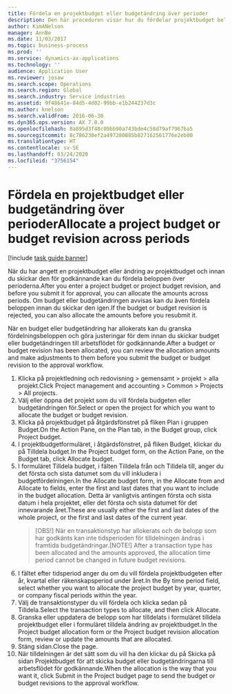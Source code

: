 ```yaml
---
title: Fördela en projektbudget eller budgetändring över perioder
description: Den här proceduren visar hur du fördelar projektbudget belopp över perioder.
author: KimANelson
manager: AnnBe
ms.date: 11/03/2017
ms.topic: business-process
ms.prod: ''
ms.service: dynamics-ax-applications
ms.technology: ''
audience: Application User
ms.reviewer: josaw
ms.search.scope: Operations
ms.search.region: Global
ms.search.industry: Service industries
ms.assetid: 9f48641e-84d5-4d02-99bb-e1b244237d3c
ms.author: knelson
ms.search.validFrom: 2016-06-30
ms.dyn365.ops.version: AX 7.0.0
ms.openlocfilehash: 8a895d3f48c09bb90a743bde4c58d79af7967ba5
ms.sourcegitcommit: 8c786230ef2a497280885b827162561776e2eb00
ms.translationtype: HT
ms.contentlocale: sv-SE
ms.lasthandoff: 03/24/2020
ms.locfileid: "3756154"
---
```

# <a name="allocate-a-project-budget-or-budget-revision-across-periods"></a><span data-ttu-id="04e12-103">Fördela en projektbudget eller budgetändring över perioder</span><span class="sxs-lookup"><span data-stu-id="04e12-103">Allocate a project budget or budget revision across periods</span></span>

[!include [task guide banner](../../includes/task-guide-banner.md)]

<span data-ttu-id="04e12-104">När du har angett en projektbudget eller ändring av projektbudget och innan du skickar den för godkännande kan du fördela beloppen över perioderna.</span><span class="sxs-lookup"><span data-stu-id="04e12-104">After you enter a project budget or project budget revision, and before you submit it for approval, you can allocate the amounts across periods.</span></span> <span data-ttu-id="04e12-105">Om budget eller budgetändringen avvisas kan du även fördela beloppen innan du skickar den igen.</span><span class="sxs-lookup"><span data-stu-id="04e12-105">If the budget or budget revision is rejected, you can also allocate the amounts before you resubmit it.</span></span> 

<span data-ttu-id="04e12-106">När en budget eller budgetändring har allokerats kan du granska fördelningsbeloppen och göra justeringar för dem innan du skickar budget eller budgetändringen till arbetsflödet för godkännande.</span><span class="sxs-lookup"><span data-stu-id="04e12-106">After a budget or budget revision has been allocated, you can review the allocation amounts and make adjustments to them before you submit the budget or budget revision to the approval workflow.</span></span> 

1. <span data-ttu-id="04e12-107">Klicka på projektledning och redovisning > gemensamt > projekt > alla projekt.</span><span class="sxs-lookup"><span data-stu-id="04e12-107">Click Project management and accounting > Common > Projects > All projects.</span></span> 
2. <span data-ttu-id="04e12-108">Välj eller öppna det projekt som du vill fördela budgeten eller budgetändringen för.</span><span class="sxs-lookup"><span data-stu-id="04e12-108">Select or open the project for which you want to allocate the budget or budget revision.</span></span> 
3. <span data-ttu-id="04e12-109">Klicka på projektbudget på åtgärdsfönstret på fliken Plan i gruppen Budget.</span><span class="sxs-lookup"><span data-stu-id="04e12-109">On the Action Pane, on the Plan tab, in the Budget group, click Project budget.</span></span> 
4. <span data-ttu-id="04e12-110">I projektbudgetformuläret, i åtgärdsfönstret, på fliken Budget, klickar du på Tilldela budget.</span><span class="sxs-lookup"><span data-stu-id="04e12-110">In the Project budget form, on the Action Pane, on the Budget tab, click Allocate budget.</span></span> 
5. <span data-ttu-id="04e12-111">I formuläret Tilldela budget, i fälten Tilldela från och Tilldela till, anger du det första och sista datumet som du vill inkludera i budgetfördelningen.</span><span class="sxs-lookup"><span data-stu-id="04e12-111">In the Allocate budget form, in the Allocate from and Allocate to fields, enter the first and last dates that you want to include in the budget allocation.</span></span> <span data-ttu-id="04e12-112">Detta är vanligtvis antingen första och sista datum i hela projektet, eller det första och sista datumet för det innevarande året.</span><span class="sxs-lookup"><span data-stu-id="04e12-112">These are usually either the first and last dates of the whole project, or the first and last dates of the current year.</span></span>  
   > <span data-ttu-id="04e12-113">[OBS!] När en transaktionstyp har allokerats och de belopp som har godkänts kan inte tidsperioden för tilldelningen ändras i framtida budgetändringar.</span><span class="sxs-lookup"><span data-stu-id="04e12-113">[NOTE!] After a transaction type has been allocated and the amounts approved, the allocation time period cannot be changed in future budget revisions.</span></span> 
6. <span data-ttu-id="04e12-114">I fältet efter tidsperiod anger du om du vill fördela projektbudgeten efter år, kvartal eller räkenskapsperiod under året.</span><span class="sxs-lookup"><span data-stu-id="04e12-114">In the By time period field, select whether you want to allocate the project budget by year, quarter, or company fiscal periods within the year.</span></span>
7. <span data-ttu-id="04e12-115">Välj de transaktionstyper du vill fördela och klicka sedan på Tilldela.</span><span class="sxs-lookup"><span data-stu-id="04e12-115">Select the transaction types to allocate, and then click Allocate.</span></span> 
8. <span data-ttu-id="04e12-116">Granska eller uppdatera de belopp som har tilldelats i formuläret tilldela projektbudget eller i formuläret tilldela ändring av projektbudget.</span><span class="sxs-lookup"><span data-stu-id="04e12-116">In the Project budget allocation form or the Project budget revision allocation form, review or update the amounts that are allocated.</span></span> 
9. <span data-ttu-id="04e12-117">Stäng sidan.</span><span class="sxs-lookup"><span data-stu-id="04e12-117">Close the page.</span></span>
10. <span data-ttu-id="04e12-118">När tilldelningen är det sätt som du vill ha den klickar du på Skicka på sidan Projektbudget för att skicka budget eller budgetändringarna till arbetsflödet för godkännande.</span><span class="sxs-lookup"><span data-stu-id="04e12-118">When the allocation is the way that you want it, click Submit in the Project budget page to send the budget or budget revisions to the approval workflow.</span></span>  


